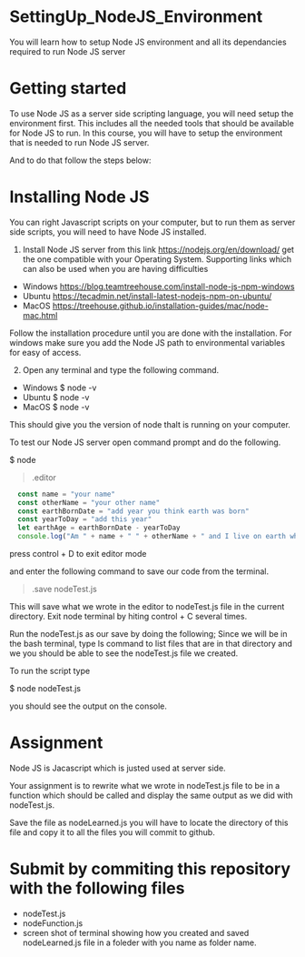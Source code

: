 # SettingUp_NodeJS_Environment
You will learn how to setup Node JS environment and all its dependancies required to run Node JS server

# Getting started

To use Node JS as a server side scripting language, you will need setup the environment first. This includes all the needed tools that should be available for Node JS to run. In this course, you will have to setup the environment that is needed to run Node JS server. 

And to do that follow the steps below:

# Installing Node JS
You can right Javascript scripts on your computer, but to run them as server side scripts, you will need to have Node JS installed.

1. Install Node JS server from this link https://nodejs.org/en/download/ get the one compatible with your Operating System.
   Supporting links which can also be used when you are having difficulties
   
 - Windows https://blog.teamtreehouse.com/install-node-js-npm-windows
 - Ubuntu https://tecadmin.net/install-latest-nodejs-npm-on-ubuntu/
 - MacOS https://treehouse.github.io/installation-guides/mac/node-mac.html
 
 Follow the installation procedure until you are done with the installation. For windows make sure you add the Node JS path to environmental variables for easy of access.

2. Open any terminal and type the following command.

  - Windows $ node -v
  - Ubuntu $ node -v
  - MacOS $ node -v

This should give you the version of node thalt is running on your computer.

To test our Node JS server open command prompt and do the following.

$ node
> .editor

```javascript
  const name = "your name"
  const otherName = "your other name"
  const earthBornDate = "add year you think earth was born"
  const yearToDay = "add this year"
  let earthAge = earthBornDate - yearToDay
  console.log("Am " + name + " " + otherName + " and I live on earth which I think is "+earthAge)
  ```
 press control + D to exit editor mode
 
 and enter the following command to save our code from the terminal.
 
 > .save nodeTest.js
 
This will save what we wrote in the editor to nodeTest.js file in the current directory.
Exit node terminal by hiting control + C several times.
 
Run the nodeTest.js as our save by doing the following;
Since we will be in the bash terminal, type ls command to list files that are in that directory and we you should be able to see the nodeTest.js file we created.

To run the script type

$ node nodeTest.js

you should see the output on the console.

# Assignment

Node JS is Jacascript which is justed used at server side. 

Your assignment is to rewrite what we wrote in nodeTest.js file to be in a function which should be called and display the same output as we did with nodeTest.js. 

Save the file as nodeLearned.js you will have to locate the directory of this file and copy it to all the files you will commit to github.

# Submit by commiting this repository with the following files
- nodeTest.js
- nodeFunction.js
- screen shot of terminal showing how you created and saved nodeLearned.js file in a foleder with you name as folder name.









 
 
 
 
 
 
  
  



